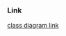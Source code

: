 ### Link

[class diagram link](https://drive.google.com/file/d/1mdJs8_lAOI33TL7XQ4IxGqOEbS4NSEnj/view?usp=sharing)